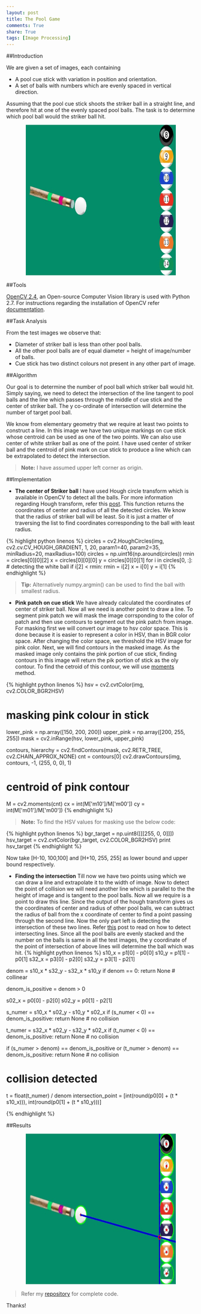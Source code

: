 ```yaml
---
layout: post
title: The Pool Game
comments: True
share: True
tags: [Image Processing]
---
```


##Introduction

We are given a set of images, each containing

* A pool cue stick with variation in position and orientation.
* A set of balls with numbers which are evenly spaced in vertical direction.

Assuming that the pool cue stick shoots the striker ball in a straight line, and therefore hit at one of the evenly spaced pool balls. The task is to determine which pool ball would the striker ball hit.

<center><img src="/assets/pool_ip.jpg" alt="Pool Input" style="width:400px;height:400px;"/></center>

##Tools

[OpenCV 2.4](http://sourceforge.net/projects/opencvlibrary/files/opencv-win/), an Open-source Computer Vision library is used with Python 2.7. For instructions regarding the installation of OpenCV refer [documentation](http://docs.opencv.org/2.4/doc/tutorials/introduction/windows_install/windows_install.html#windows-install-prebuild).

##Task Analysis

From the test images we observe that:

* Diameter of striker ball is less than other pool balls.
* All the other pool balls are of equal diameter = height of image/number of balls.
* Cue stick has two distinct colours not present in any other part of image.

##Algorithm

Our goal is to determine the number of pool ball which striker ball would hit. Simply saying, we need to detect the intersection of the line tangent to pool balls and the line which passes through the middle of cue stick and the center of striker ball. The y co-ordinate of intersection will determine the number of target pool ball.

We know from elementary geometry that we require at least two points to construct a line. In this image we have two unique markings on cue stick whose centroid can be used as one of the two points. We can also use center of white striker ball as one of the point. I have used center of striker ball and the centroid of pink mark on cue stick to produce a line which can be extrapolated to detect the intersection.

> **Note:** I have assumed upper left corner as origin.

##Implementation

* **The center of Striker ball**
I have used Hough circle transform which is available in OpenCV to detect all the balls. For more information regarding Hough transform, refer this [post](http://www.pyimagesearch.com/2014/07/21/detecting-circles-images-using-opencv-hough-circles). This function returns the coordinates of center and radius of all the detected circles. We know that the radius of striker ball will be least. So it is just a matter of traversing the list to find coordinates corresponding to the ball with least radius.

{% highlight python linenos %}
circles = cv2.HoughCircles(img, cv2.cv.CV_HOUGH_GRADIENT, 1, 20, param1=40, param2=35, minRadius=20, maxRadius=100)
circles = np.uint16(np.around(circles))
rmin = circles[0][0][2]
x = circles[0][0][0]
y = circles[0][0][1]
for i in circles[0, :]:
	# detecting the white ball
	if i[2] < rmin:
		rmin = i[2]
		x = i[0]
		y = i[1]
{% endhighlight %}
> **Tip:** Alternatively numpy.argmin() can be used to find the ball with smallest radius.
  
* **Pink patch on cue stick**
We have already calculated the coordinates of center of striker ball. Now all we need is another point to draw a line. To segment pink patch we will mask the image corrsponding to the color of patch and then use contours to segment out the pink patch from image. For masking first we will convert our image to hsv color space. This is done because it is easier to represent a color in HSV, than in BGR color space. After changing the color space, we threshold the HSV image for pink color. Next, we will find contours in the masked image. As the masked image only contains the pink portion of cue stick, finding contours in this image will return the pik portion of stick as the oly contour. To find the cetroid of this contour, we will use [moments](http://aishack.in/tutorials/image-moments/) method.

{% highlight python linenos %}
hsv = cv2.cvtColor(img, cv2.COLOR_BGR2HSV)

# masking pink colour in stick
lower_pink = np.array([150, 200, 200])
upper_pink = np.array([200, 255, 255])
mask = cv2.inRange(hsv, lower_pink, upper_pink)

contours, hierarchy = cv2.findContours(mask, cv2.RETR_TREE, cv2.CHAIN_APPROX_NONE)
cnt = contours[0]
cv2.drawContours(img, contours, -1, (255, 0, 0), 1)

# centroid of pink contour
M = cv2.moments(cnt)
cx = int(M['m10']/M['m00'])
cy = int(M['m01']/M['m00'])
{% endhighlight %}

> **Note:** To find the HSV values for masking use the below code:

{% highlight python linenos %}
bgr_target = np.uint8([[[255, 0, 0]]])
hsv_target = cv2.cvtColor(bgr_target, cv2.COLOR_BGR2HSV)
print hsv_target
{% endhighlight %}

Now take [H-10, 100,100] and [H+10, 255, 255] as lower bound and upper bound respectively.

* **Finding the intersection**
Till now we have two points using which we can draw a line and extrapolate it to the width of image. Now to detect the point of collision we will need another line which is parallel to the the height of image and is tangent to the pool balls. Now all we require is a point to draw this line. Since the output of the hough transform gives us the coordinates of center and radius of other pool balls, we can subtract the radius of ball from the x coordinate of center to find a point passing through the second line. 
Now the only part left is detecting the intersection of these two lines. Refer [this](http://www.geeksforgeeks.org/check-if-two-given-line-segments-intersect/) post to read on how to detect intersecting lines.
Since all the pool balls are evenly stacked and the number on the balls is same in all the test images, the y coordinate of the point of intersection of above lines will determine the ball which was hit.
{% highlight python linenos %}
s10_x = p1[0] - p0[0]
s10_y = p1[1] - p0[1]
s32_x = p3[0] - p2[0]
s32_y = p3[1] - p2[1]

denom = s10_x * s32_y - s32_x * s10_y
if denom == 0:
	return None  # collinear

denom_is_positive = denom > 0

s02_x = p0[0] - p2[0]
s02_y = p0[1] - p2[1]

s_numer = s10_x * s02_y - s10_y * s02_x
if (s_numer < 0) == denom_is_positive:
	return None  # no collision

t_numer = s32_x * s02_y - s32_y * s02_x
if (t_numer < 0) == denom_is_positive:
	return None  # no collision

if (s_numer > denom) == denom_is_positive or (t_numer > denom) == denom_is_positive:
	return None  # no collision

# collision detected
t = float(t_numer) / denom
intersection_point = [int(round(p0[0] + (t * s10_x))), int(round(p0[1] + (t * s10_y)))]

{% endhighlight %}

##Results

<center><img src="/assets/pool_op.jpg" alt="Pool Output" style="width:400px;height:400px;"/></center>

> Refer my [repository](https://github.com/IshankGulati/Image-Processing/tree/master/The%20Pool%20game) for complete code.

Thanks!